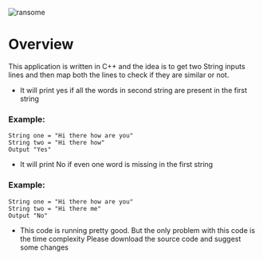 ![ransome](https://user-images.githubusercontent.com/26244906/33188164-5cc4a808-d04c-11e7-87cb-4b84af5f5e34.jpg)

# Overview
This application is written in C++ and the idea is to get two String inputs lines and then map both the lines to check if they are similar or not.


- It will print yes if all the words in second string are present in the first string
### Example:
```
String one = "Hi there how are you"
String two = "Hi there how"
Output "Yes"
```
- It will print No if even one word is missing in the first string
### Example:
```
String one = "Hi there how are you"
String two = "Hi there me"
Output "No"
```

- This code is running pretty good. But the only problem with this code is the time complexity
Please download the source code and suggest some changes
